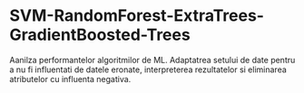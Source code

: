 # SVM-RandomForest-ExtraTrees-GradientBoosted-Trees
Aanilza performantelor algoritmilor de ML. Adaptatrea setului de date pentru a nu fi influentati de datele eronate, interpreterea rezultatelor si eliminarea atributelor cu influenta negativa.
